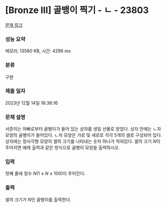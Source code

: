 # [Bronze III] 골뱅이 찍기 - ㄴ - 23803 

[문제 링크](https://www.acmicpc.net/problem/23803) 

### 성능 요약

메모리: 13580 KB, 시간: 4296 ms

### 분류

구현

### 제출 일자

2023년 12월 14일 16:36:16

### 문제 설명

<p>서준이는 아빠로부터 골뱅이가 들어 있는 상자를 생일 선물로 받았다. 상자 안에는 ㄴ자 모양의 골뱅이가 들어있다. ㄴ자 모양은 가로 및 세로로 각각 5개의 셀로 구성되어 있다. 상자에는 정사각형 모양의 셀의 크기를 나타내는 숫자 하나가 적혀있다. 셀의 크기 <em>N</em>이 주어지면 예제 출력과 같은 방식으로 골뱅이 모양을 출력하시오.</p>

### 입력 

 <p>첫째 줄에 정수 <em>N</em>(1 ≤ <em>N</em> ≤ 100)이 주어진다.</p>

### 출력 

 <p>셀의 크기가 <em>N</em>인 골뱅이를 출력한다.</p>

